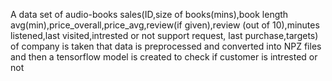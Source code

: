 A data set of audio-books sales(ID,size of books(mins),book length avg(min),price_overall,price_avg,review(if given),review (out of 10),minutes listened,last visited,intrested or not
support request, last purchase,targets) of company is taken that data is preprocessed and converted into NPZ files and then a tensorflow model is created to check if customer is 
intrested or not
